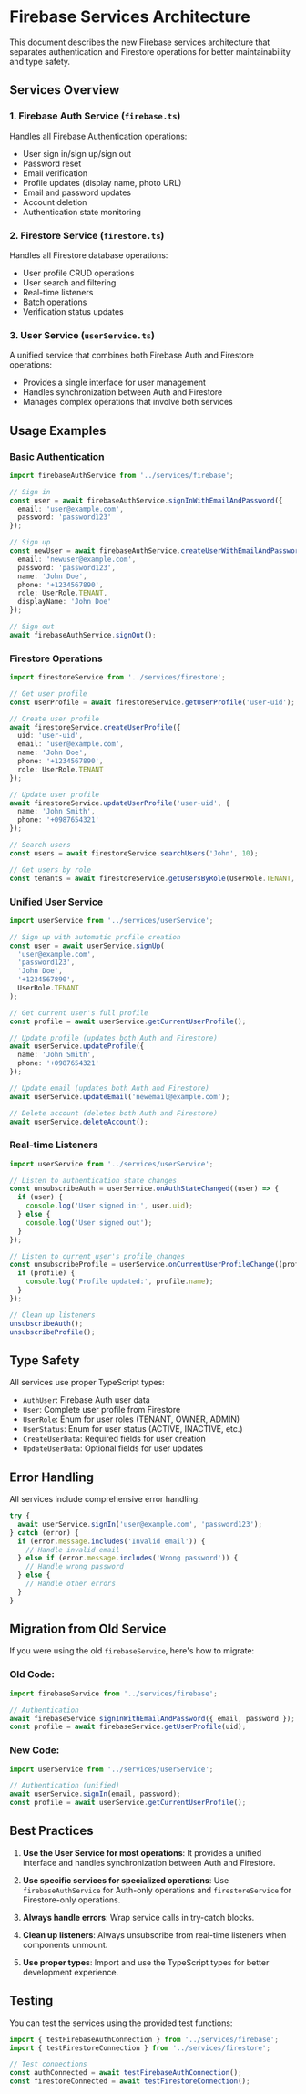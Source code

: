# Firebase Services Architecture

This document describes the new Firebase services architecture that separates authentication and Firestore operations for better maintainability and type safety.

## Services Overview

### 1. Firebase Auth Service (`firebase.ts`)
Handles all Firebase Authentication operations:
- User sign in/sign up/sign out
- Password reset
- Email verification
- Profile updates (display name, photo URL)
- Email and password updates
- Account deletion
- Authentication state monitoring

### 2. Firestore Service (`firestore.ts`)
Handles all Firestore database operations:
- User profile CRUD operations
- User search and filtering
- Real-time listeners
- Batch operations
- Verification status updates

### 3. User Service (`userService.ts`)
A unified service that combines both Firebase Auth and Firestore operations:
- Provides a single interface for user management
- Handles synchronization between Auth and Firestore
- Manages complex operations that involve both services

## Usage Examples

### Basic Authentication

```typescript
import firebaseAuthService from '../services/firebase';

// Sign in
const user = await firebaseAuthService.signInWithEmailAndPassword({
  email: 'user@example.com',
  password: 'password123'
});

// Sign up
const newUser = await firebaseAuthService.createUserWithEmailAndPassword({
  email: 'newuser@example.com',
  password: 'password123',
  name: 'John Doe',
  phone: '+1234567890',
  role: UserRole.TENANT,
  displayName: 'John Doe'
});

// Sign out
await firebaseAuthService.signOut();
```

### Firestore Operations

```typescript
import firestoreService from '../services/firestore';

// Get user profile
const userProfile = await firestoreService.getUserProfile('user-uid');

// Create user profile
await firestoreService.createUserProfile({
  uid: 'user-uid',
  email: 'user@example.com',
  name: 'John Doe',
  phone: '+1234567890',
  role: UserRole.TENANT
});

// Update user profile
await firestoreService.updateUserProfile('user-uid', {
  name: 'John Smith',
  phone: '+0987654321'
});

// Search users
const users = await firestoreService.searchUsers('John', 10);

// Get users by role
const tenants = await firestoreService.getUsersByRole(UserRole.TENANT, 50);
```

### Unified User Service

```typescript
import userService from '../services/userService';

// Sign up with automatic profile creation
const user = await userService.signUp(
  'user@example.com',
  'password123',
  'John Doe',
  '+1234567890',
  UserRole.TENANT
);

// Get current user's full profile
const profile = await userService.getCurrentUserProfile();

// Update profile (updates both Auth and Firestore)
await userService.updateProfile({
  name: 'John Smith',
  phone: '+0987654321'
});

// Update email (updates both Auth and Firestore)
await userService.updateEmail('newemail@example.com');

// Delete account (deletes both Auth and Firestore)
await userService.deleteAccount();
```

### Real-time Listeners

```typescript
import userService from '../services/userService';

// Listen to authentication state changes
const unsubscribeAuth = userService.onAuthStateChanged((user) => {
  if (user) {
    console.log('User signed in:', user.uid);
  } else {
    console.log('User signed out');
  }
});

// Listen to current user's profile changes
const unsubscribeProfile = userService.onCurrentUserProfileChange((profile) => {
  if (profile) {
    console.log('Profile updated:', profile.name);
  }
});

// Clean up listeners
unsubscribeAuth();
unsubscribeProfile();
```

## Type Safety

All services use proper TypeScript types:

- `AuthUser`: Firebase Auth user data
- `User`: Complete user profile from Firestore
- `UserRole`: Enum for user roles (TENANT, OWNER, ADMIN)
- `UserStatus`: Enum for user status (ACTIVE, INACTIVE, etc.)
- `CreateUserData`: Required fields for user creation
- `UpdateUserData`: Optional fields for user updates

## Error Handling

All services include comprehensive error handling:

```typescript
try {
  await userService.signIn('user@example.com', 'password123');
} catch (error) {
  if (error.message.includes('Invalid email')) {
    // Handle invalid email
  } else if (error.message.includes('Wrong password')) {
    // Handle wrong password
  } else {
    // Handle other errors
  }
}
```

## Migration from Old Service

If you were using the old `firebaseService`, here's how to migrate:

### Old Code:
```typescript
import firebaseService from '../services/firebase';

// Authentication
await firebaseService.signInWithEmailAndPassword({ email, password });
const profile = await firebaseService.getUserProfile(uid);
```

### New Code:
```typescript
import userService from '../services/userService';

// Authentication (unified)
await userService.signIn(email, password);
const profile = await userService.getCurrentUserProfile();
```

## Best Practices

1. **Use the User Service for most operations**: It provides a unified interface and handles synchronization between Auth and Firestore.

2. **Use specific services for specialized operations**: Use `firebaseAuthService` for Auth-only operations and `firestoreService` for Firestore-only operations.

3. **Always handle errors**: Wrap service calls in try-catch blocks.

4. **Clean up listeners**: Always unsubscribe from real-time listeners when components unmount.

5. **Use proper types**: Import and use the TypeScript types for better development experience.

## Testing

You can test the services using the provided test functions:

```typescript
import { testFirebaseAuthConnection } from '../services/firebase';
import { testFirestoreConnection } from '../services/firestore';

// Test connections
const authConnected = await testFirebaseAuthConnection();
const firestoreConnected = await testFirestoreConnection();
```
